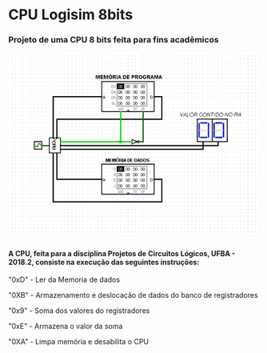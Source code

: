 # CPU Logisim 8bits

### Projeto de uma CPU 8 bits feita para fins acadêmicos


![CPU COMPLETA](https://github.com/SidSan97/CPU_Logisim-8bits/blob/master/CPU/assets/cpu%20completa.png)

#### A CPU, feita para a disciplina Projetos de Circuitos Lógicos, UFBA - 2018.2, consiste na execução das seguintes instruções:


"0xD" - Ler da Memoria de dados

"0XB" - Armazenamento e deslocação de dados do banco de registradores

"0x9" - Soma dos valores do registradores

"0xE" - Armazena o valor da soma

"0XA" - Limpa memória e desabilita o CPU
